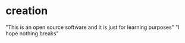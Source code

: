 # creation
"This is an open source software and it is just for learning purposes"
"I hope nothing breaks"